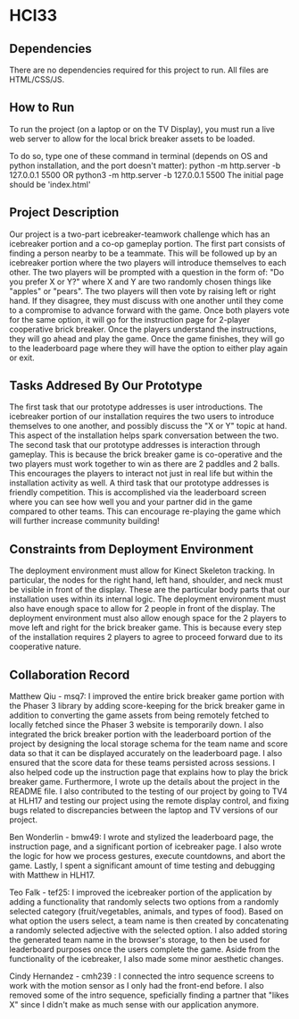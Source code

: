 # HCI33

## Dependencies
There are no dependencies required for this project to run. All files are HTML/CSS/JS.

## How to Run
To run the project (on a laptop or on the TV Display), you must run a live web server to allow for the local brick breaker assets to be loaded.

To do so, type one of these command in terminal (depends on OS and python installation, and the port doesn't matter):
python -m http.server -b 127.0.0.1 5500
OR 
python3 -m http.server -b 127.0.0.1 5500
The initial page should be 'index.html'

## Project Description
Our project is a two-part icebreaker-teamwork challenge which has an icebreaker portion and a co-op gameplay portion. The first part consists of finding a person nearby to be a teammate. This will be followed up by an icebreaker portion where the two players will introduce themselves to each other. The two players will be prompted with a question in the form of: "Do you prefer X or Y?" where X and Y are two randomly chosen things like "apples" or "pears". The two players will then vote by raising left or right hand. If they disagree, they must discuss with one another until they come to a compromise to advance forward with the game. Once both players vote for the same option, it will go for the instruction page for 2-player cooperative brick breaker. Once the players understand the instructions, they will go ahead and play the game. Once the game finishes, they will go to the leaderboard page where they will have the option to either play again or exit.

## Tasks Addresed By Our Prototype
The first task that our prototype addresses is user introductions. The icebreaker portion of our installation requires the two users to introduce themselves to one another, and possibly discuss the "X or Y" topic at hand. This aspect of the installation helps spark conversation between the two. The second task that our prototype addresses is interaction through gameplay. This is because the brick breaker game is co-operative and the two players must work together to win as there are 2 paddles and 2 balls. This encourages the players to interact not just in real life but within the installation activity as well. A third task that our prototype addresses is friendly competition. This is accomplished via the leaderboard screen where you can see how well you and your partner did in the game compared to other teams. This can encourage re-playing the game which will further increase community building!

## Constraints from Deployment Environment
The deployment environment must allow for Kinect Skeleton tracking. In particular, the nodes for the right hand, left hand, shoulder, and neck must be visible in front of the display. These are the particular body parts that our installation uses within its internal logic. The deployment environment must also have enough space to allow for 2 people in front of the display. The deployment environment must also allow enough space for the 2 players to move left and right for the brick breaker game. This is because every step of the installation requires 2 players to agree to proceed forward due to its cooperative nature.

## Collaboration Record
Matthew Qiu - msq7: I improved the entire brick breaker game portion with the Phaser 3 library by adding score-keeping for the brick breaker game in addition to converting the game assets from being remotely fetched to locally fetched since the Phaser 3 website is temporarily down. I also integrated the brick breaker portion with the leaderboard portion of the project by designing the local storage schema for the team name and score data so that it can be displayed accurately on the leaderboard page. I also ensured that the score data for these teams persisted across sessions. I also helped code up the instruction page that explains how to play the brick breaker game. Furthermore, I wrote up the details about the project in the README file. I also contributed to the testing of our project by going to TV4 at HLH17 and testing our project using the remote display control, and fixing bugs related to discrepancies between the laptop and TV versions of our project.

Ben Wonderlin - bmw49: I wrote and stylized the leaderboard page, the instruction page, and a significant portion of
icebreaker page. I also wrote the logic for how we process gestures, execute countdowns, and abort the game.
Lastly, I spent a significant amount of time testing and debugging with Matthew in HLH17.
 
Teo Falk - tef25: I improved the icebreaker portion of the application by adding a functionality that randomly selects two options from a randomly selected category (fruit/vegetables, animals, and types of food). Based on what option the users select, a team name is then created by concatenating a randomly selected adjective with the selected option. I also added storing the generated team name in the browser's storage, to then be used for leaderboard purposes once the users complete the game. Aside from the functionality of the icebreaker, I also made some minor aesthetic changes.

Cindy Hernandez - cmh239 : I connected the intro sequence screens to work with the motion sensor as I only had the front-end before. I also removed some of the intro sequence, speficially finding a partner that "likes X" since I didn't make as much sense with our application anymore.